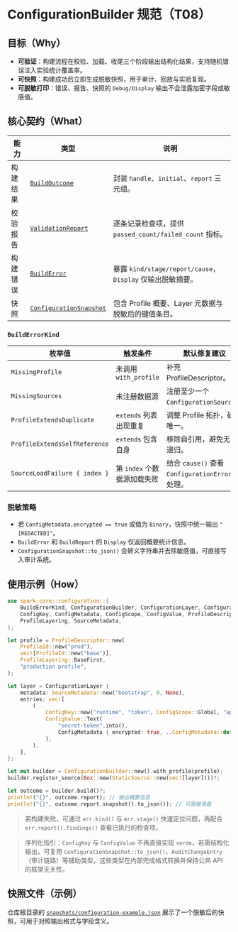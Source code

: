 # ConfigurationBuilder 规范（T08）

## 目标（Why）

- **可验证**：构建流程在校验、加载、收尾三个阶段输出结构化结果，支持随机错误注入实验统计覆盖率。
- **可快照**：构建成功后立即生成脱敏快照，用于审计、回放与实验复现。
- **可脱敏打印**：错误、报告、快照的 `Debug/Display` 输出不会泄露加密字段或敏感值。

## 核心契约（What）

| 能力 | 类型 | 说明 |
| --- | --- | --- |
| 构建结果 | [`BuildOutcome`](../crates/spark-core/src/configuration/builder.rs) | 封装 `handle`、`initial`、`report` 三元组。 |
| 校验报告 | [`ValidationReport`](../crates/spark-core/src/configuration/builder.rs) | 逐条记录检查项，提供 `passed_count/failed_count` 指标。 |
| 构建错误 | [`BuildError`](../crates/spark-core/src/configuration/builder.rs) | 暴露 `kind/stage/report/cause`，`Display` 仅输出脱敏摘要。 |
| 快照 | [`ConfigurationSnapshot`](../crates/spark-core/src/configuration/snapshot.rs) | 包含 Profile 概要、Layer 元数据与脱敏后的键值条目。 |

### `BuildErrorKind`

| 枚举值 | 触发条件 | 默认修复建议 |
| --- | --- | --- |
| `MissingProfile` | 未调用 `with_profile` | 补充 ProfileDescriptor。 |
| `MissingSources` | 未注册数据源 | 注册至少一个 `ConfigurationSource`。 |
| `ProfileExtendsDuplicate` | `extends` 列表出现重复 | 调整 Profile 拓扑，确保唯一。 |
| `ProfileExtendsSelfReference` | `extends` 包含自身 | 移除自引用，避免无限递归。 |
| `SourceLoadFailure { index }` | 第 `index` 个数据源加载失败 | 结合 `cause()` 查看 `ConfigurationError` 并处理。 |

### 脱敏策略

- 若 `ConfigMetadata.encrypted == true` 或值为 `Binary`，快照中统一输出 `"[REDACTED]"`。
- `BuildError` 和 `BuildReport` 的 `Display` 仅返回概要统计信息。
- `ConfigurationSnapshot::to_json()` 会转义字符串并去除敏感值，可直接写入审计系统。

## 使用示例（How）

```rust
use spark_core::configuration::{
    BuildErrorKind, ConfigurationBuilder, ConfigurationLayer, ConfigurationSnapshot,
    ConfigKey, ConfigMetadata, ConfigScope, ConfigValue, ProfileDescriptor, ProfileId,
    ProfileLayering, SourceMetadata,
};

let profile = ProfileDescriptor::new(
    ProfileId::new("prod"),
    vec![ProfileId::new("base")],
    ProfileLayering::BaseFirst,
    "production profile",
);

let layer = ConfigurationLayer {
    metadata: SourceMetadata::new("bootstrap", 0, None),
    entries: vec![
        (
            ConfigKey::new("runtime", "token", ConfigScope::Global, "api token"),
            ConfigValue::Text(
                "secret-token".into(),
                ConfigMetadata { encrypted: true, ..ConfigMetadata::default() },
            ),
        ),
    ],
};

let mut builder = ConfigurationBuilder::new().with_profile(profile);
builder.register_source(Box::new(StaticSource::new(vec![layer])))?;

let outcome = builder.build()?;
println!("{}", outcome.report); // 输出概要信息
println!("{}", outcome.report.snapshot().to_json()); // 可直接落盘
```

> 若构建失败，可通过 `err.kind()` 与 `err.stage()` 快速定位问题，再配合 `err.report().findings()` 查看已执行的检查项。

> 序列化指引：`ConfigKey` 与 `ConfigValue` 不再直接实现 `serde`，若需结构化输出，可复用 `ConfigurationSnapshot::to_json()`、`AuditChangeEntry`
> （审计链路）等辅助类型，这些类型在内部完成格式转换并保持公共 API 的框架无关性。

## 快照文件（示例）

仓库根目录的 [`snapshots/configuration-example.json`](../snapshots/configuration-example.json) 展示了一个脱敏后的快照，可用于对照输出格式与字段含义。

